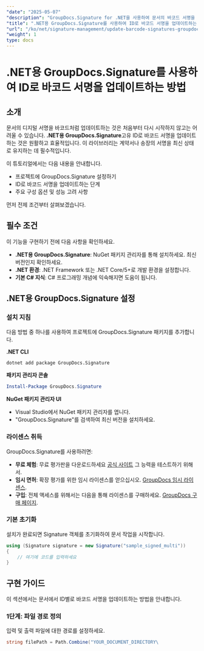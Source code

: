 ```yaml
---
"date": "2025-05-07"
"description": "GroupDocs.Signature for .NET을 사용하여 문서의 바코드 서명을 효율적으로 업데이트하는 방법을 알아보세요. 서명 관리에 대한 단계별 가이드를 참조하세요."
"title": ".NET용 GroupDocs.Signature를 사용하여 ID로 바코드 서명을 업데이트하는 방법"
"url": "/ko/net/signature-management/update-barcode-signatures-groupdocs-signature-net/"
"weight": 1
type: docs
---
```

# .NET용 GroupDocs.Signature를 사용하여 ID로 바코드 서명을 업데이트하는 방법

## 소개
문서의 디지털 서명을 바코드처럼 업데이트하는 것은 처음부터 다시 시작하지 않고는 어려울 수 있습니다. **.NET용 GroupDocs.Signature**고유 ID로 바코드 서명을 업데이트하는 것은 원활하고 효율적입니다. 이 라이브러리는 계약서나 송장의 서명을 최신 상태로 유지하는 데 필수적입니다.

이 튜토리얼에서는 다음 내용을 안내합니다.
- 프로젝트에 GroupDocs.Signature 설정하기
- ID로 바코드 서명을 업데이트하는 단계
- 주요 구성 옵션 및 성능 고려 사항

먼저 전제 조건부터 살펴보겠습니다.

## 필수 조건
이 기능을 구현하기 전에 다음 사항을 확인하세요.
- **.NET용 GroupDocs.Signature**: NuGet 패키지 관리자를 통해 설치하세요. 최신 버전인지 확인하세요.
- **.NET 환경**: .NET Framework 또는 .NET Core/5+로 개발 환경을 설정합니다.
- **기본 C# 지식**: C# 프로그래밍 개념에 익숙해지면 도움이 됩니다.

## .NET용 GroupDocs.Signature 설정
### 설치 지침
다음 방법 중 하나를 사용하여 프로젝트에 GroupDocs.Signature 패키지를 추가합니다.

**.NET CLI**
```bash
dotnet add package GroupDocs.Signature
```

**패키지 관리자 콘솔**
```powershell
Install-Package GroupDocs.Signature
```

**NuGet 패키지 관리자 UI**
- Visual Studio에서 NuGet 패키지 관리자를 엽니다.
- "GroupDocs.Signature"를 검색하여 최신 버전을 설치하세요.

### 라이센스 취득
GroupDocs.Signature를 사용하려면:
- **무료 체험**: 무료 평가판을 다운로드하세요 [공식 사이트](https://releases.groupdocs.com/signature/net/) 그 능력을 테스트하기 위해서.
- **임시 면허**: 확장 평가를 위한 임시 라이센스를 얻으십시오. [GroupDocs 임시 라이센스](https://purchase.groupdocs.com/temporary-license/).
- **구입**: 전체 액세스를 위해서는 다음을 통해 라이센스를 구매하세요. [GroupDocs 구매 페이지](https://purchase.groupdocs.com/buy).

### 기본 초기화
설치가 완료되면 Signature 객체를 초기화하여 문서 작업을 시작합니다.

```csharp
using (Signature signature = new Signature("sample_signed_multi"))
{
    // 여기에 코드를 입력하세요
}
```

## 구현 가이드
이 섹션에서는 문서에서 ID별로 바코드 서명을 업데이트하는 방법을 안내합니다.

### 1단계: 파일 경로 정의
입력 및 출력 파일에 대한 경로를 설정하세요.

```csharp
string filePath = Path.Combine("YOUR_DOCUMENT_DIRECTORY\